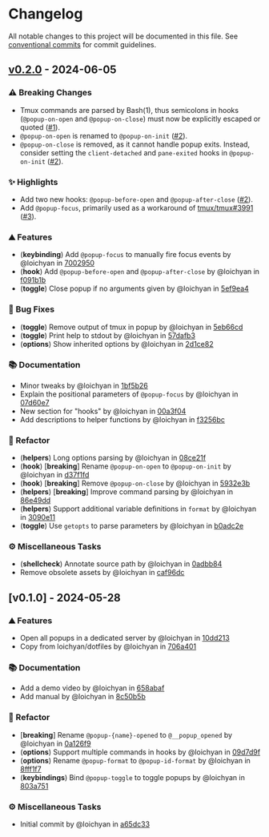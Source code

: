 # Changelog

All notable changes to this project will be documented in this file. See [conventional commits](https://www.conventionalcommits.org/) for commit guidelines.

## [v0.2.0](https://github.com/loichyan/tmux-toggle-popup/compare/v0.1.0..v0.2.0) - 2024-06-05

### ⚠️ Breaking Changes

- Tmux commands are parsed by Bash(1), thus semicolons in hooks (`@popup-on-open` and `@popup-on-close`) must now be explicitly escaped or quoted ([#1](https://github.com/loichyan/tmux-toggle-popup/pull/1)).
- `@popup-on-open` is renamed to `@popup-on-init` ([#2](https://github.com/loichyan/tmux-toggle-popup/pull/2)).
- `@popup-on-close` is removed, as it cannot handle popup exits. Instead, consider setting the `client-detached` and `pane-exited` hooks in `@popup-on-init` ([#2](https://github.com/loichyan/tmux-toggle-popup/pull/2)).

### ✨ Highlights

- Add two new hooks: `@popup-before-open` and `@popup-after-close` ([#2](https://github.com/loichyan/tmux-toggle-popup/pull/2)).
- Add `@popup-focus`, primarily used as a workaround of [tmux/tmux#3991](https://github.com/tmux/tmux/issues/3991) ([#3](https://github.com/loichyan/tmux-toggle-popup/pull/3)).

### ⛰️ Features

- (**keybinding**) Add `@popup-focus` to manually fire focus events by @loichyan in [7002950](https://github.com/loichyan/tmux-toggle-popup/commit/700295042f452354a262ebd8941d7a3948229102)
- (**hook**) Add `@popup-before-open` and `@popup-after-close` by @loichyan in [f091b1b](https://github.com/loichyan/tmux-toggle-popup/commit/f091b1b02a5fb2a99a1c85c0c77afe242ecd1991)
- (**toggle**) Close popup if no arguments given by @loichyan in [5ef9ea4](https://github.com/loichyan/tmux-toggle-popup/commit/5ef9ea4d5c103ff8786722221eca939ef3dc1ea5)

### 🐛 Bug Fixes

- (**toggle**) Remove output of tmux in popup by @loichyan in [5eb66cd](https://github.com/loichyan/tmux-toggle-popup/commit/5eb66cd17ddaa030d4ea675513322aa1702d92c8)
- (**toggle**) Print help to stdout by @loichyan in [57dafb3](https://github.com/loichyan/tmux-toggle-popup/commit/57dafb3891bae7eb9bddf57d46c43636bddfa745)
- (**options**) Show inherited options by @loichyan in [2d1ce82](https://github.com/loichyan/tmux-toggle-popup/commit/2d1ce823e984111dff7ed880606140baa14f347f)

### 📚 Documentation

- Minor tweaks by @loichyan in [1bf5b26](https://github.com/loichyan/tmux-toggle-popup/commit/1bf5b263c33e35a46732705fbb609aa9f49e363c)
- Explain the positional parameters of `@popup-focus` by @loichyan in [07d60e7](https://github.com/loichyan/tmux-toggle-popup/commit/07d60e79c2905f6c682d24a25ed5cb3ac875c580)
- New section for "hooks" by @loichyan in [00a3f04](https://github.com/loichyan/tmux-toggle-popup/commit/00a3f047da4e64ba5e95bc1edb5d87224ffc17d5)
- Add descriptions to helper functions by @loichyan in [f3256bc](https://github.com/loichyan/tmux-toggle-popup/commit/f3256bc5cfe603b7bebd10bda6f76e1f137c46ef)

### 🚜 Refactor

- (**helpers**) Long options parsing by @loichyan in [08ce21f](https://github.com/loichyan/tmux-toggle-popup/commit/08ce21f89eb08847a2e7bd2a372de2e274f59623)
- (**hook**) [**breaking**] Rename `@popup-on-open` to `@popup-on-init` by @loichyan in [d37f1fd](https://github.com/loichyan/tmux-toggle-popup/commit/d37f1fd2a3982f4907a95baaa4d1e69e77a469b3)
- (**hook**) [**breaking**] Remove `@popup-on-close` by @loichyan in [5932e3b](https://github.com/loichyan/tmux-toggle-popup/commit/5932e3bf1113f2f47bb409ccfafc815957a40922)
- (**helpers**) [**breaking**] Improve command parsing by @loichyan in [86e49dd](https://github.com/loichyan/tmux-toggle-popup/commit/86e49dd9ea66a61845afc29a76ef78d6d4a41a0d)
- (**helpers**) Support additional variable definitions in `format` by @loichyan in [3090e11](https://github.com/loichyan/tmux-toggle-popup/commit/3090e115ea4e761bafa65046e47c93a1f7ce1d2e)
- (**toggle**) Use `getopts` to parse parameters by @loichyan in [b0adc2e](https://github.com/loichyan/tmux-toggle-popup/commit/b0adc2ebf7092915a8403ba1d3d0db45f753a1de)

### ⚙️ Miscellaneous Tasks

- (**shellcheck**) Annotate source path by @loichyan in [0adbb84](https://github.com/loichyan/tmux-toggle-popup/commit/0adbb843bfc44c9497212315ec52ab2e78a08003)
- Remove obsolete assets by @loichyan in [caf96dc](https://github.com/loichyan/tmux-toggle-popup/commit/caf96dc2ca9ad6509cc5620d6d2663d3c14b4863)

## [v0.1.0] - 2024-05-28

### ⛰️ Features

- Open all popups in a dedicated server by @loichyan in [10dd213](https://github.com/loichyan/tmux-toggle-popup/commit/10dd213b2e16e2fe3549c16d4a08f8d72802bec1)
- Copy from loichyan/dotfiles by @loichyan in [706a401](https://github.com/loichyan/tmux-toggle-popup/commit/706a401ea67a4b68d329c0a3655b6a25243e5883)

### 📚 Documentation

- Add a demo video by @loichyan in [658abaf](https://github.com/loichyan/tmux-toggle-popup/commit/658abaf17dc957e62f749457e8277bcfdf48fc8b)
- Add manual by @loichyan in [8c50b5b](https://github.com/loichyan/tmux-toggle-popup/commit/8c50b5b180e55717a624a3eb3ad6ffc40ffcd173)

### 🚜 Refactor

- [**breaking**] Rename `@popup-{name}-opened` to `@__popup_opened` by @loichyan in [0a126f9](https://github.com/loichyan/tmux-toggle-popup/commit/0a126f99772415f8bfc6f2031d557abb260bd71e)
- (**options**) Support multiple commands in hooks by @loichyan in [09d7d9f](https://github.com/loichyan/tmux-toggle-popup/commit/09d7d9f7798f17403dc61640b82f8254af9d7510)
- (**options**) Rename `@popup-format` to `@popup-id-format` by @loichyan in [8fff1f7](https://github.com/loichyan/tmux-toggle-popup/commit/8fff1f790e49a8308a57a8a32d217f74726d7f5a)
- (**keybindings**) Bind `@popup-toggle` to toggle popups by @loichyan in [803a751](https://github.com/loichyan/tmux-toggle-popup/commit/803a7515df97e931830d90a0d25ec27812368711)

### ⚙️ Miscellaneous Tasks

- Initial commit by @loichyan in [a65dc33](https://github.com/loichyan/tmux-toggle-popup/commit/a65dc33b84a0953a3dee4580ebb2729e460f2163)

<!-- generated by git-cliff -->
